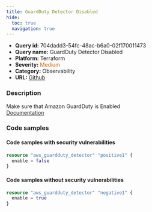 ```yaml
---
title: GuardDuty Detector Disabled
hide:
  toc: true
  navigation: true
---
```


<style>
  .highlight .hll {
    background-color: #ff171742;
  }
  .md-content {
    max-width: 1100px;
    margin: 0 auto;
  }
</style>

-   **Query id:** 704dadd3-54fc-48ac-b6a0-02f170011473
-   **Query name:** GuardDuty Detector Disabled
-   **Platform:** Terraform
-   **Severity:** <span style="color:#C60">Medium</span>
-   **Category:** Observability
-   **URL:** [Github](https://github.com/Checkmarx/kics/tree/master/assets/queries/terraform/aws/guardduty_detector_disabled)

### Description
Make sure that Amazon GuardDuty is Enabled<br>
[Documentation](https://registry.terraform.io/providers/hashicorp/aws/latest/docs/resources/guardduty_detector#example-usage)

### Code samples
#### Code samples with security vulnerabilities
```tf title="Postitive test num. 1 - tf file" hl_lines="2"
resource "aws_guardduty_detector" "positive1" {
  enable = false
}


```


#### Code samples without security vulnerabilities
```tf title="Negative test num. 1 - tf file"
resource "aws_guardduty_detector" "negative1" {
  enable = true
}

```
